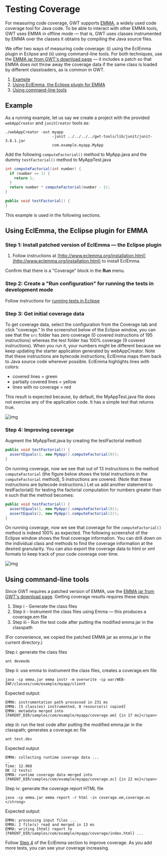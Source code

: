 Testing Coverage
===

For measuring code coverage, GWT supports [EMMA](http://emma.sourceforge.net/), a widely used code coverage tool for Java code. To be able to interact with other EMMA tools, GWT uses EMMA in offline mode &mdash; that is, GWT uses classes instrumented by EMMA over the classes it obtains by compiling the Java source files.

We offer two ways of measuring code coverage: (i) using the EclEmma plugin in Eclipse and (ii) using command-line tools. For both techniques, use the [EMMA jar from GWT's download page](http://google-web-toolkit.googlecode.com/files/emma-2.0.5312-patched.jar) &mdash; it includes a patch so that EMMA does not throw away the coverage data if the same class is loaded by different classloaders, as is common in GWT.

1.  [Example](#example)
2.  [Using EclEmma, the Eclipse plugin for EMMA](#eclemma)
3.  [Using command-line tools](#command-line)

## Example<a id="example"></a>

As a running example, let us say we create a project with the provided `webAppCreator` and `junitCreator` tools as:

```shell
./webAppCreator -out myapp  
                     -junit ../../../../gwt-tools/lib/junit/junit-3.8.1.jar 
                     com.example.myapp.MyApp
```

Add the following `computeFactorial()` method to MyApp.java and the dummy `testFactorial()` method to MyAppTest.java

```java
int computeFactorial(int number) {
  if (number <= 1) {
    return 1;
  }
  return number * computeFactorial(number - 1);
}
```

```java
public void testFactorial() {
}
```

This example is used in the following sections.

## Using EclEmma, the Eclipse plugin for EMMA<a id="eclemma"></a>

### Step 1: Install patched version of EclEmma &mdash; the Eclipse plugin<a id="install"></a>

1.  Follow instructions at [http://www.eclemma.org/installation.html](http://www.eclemma.org/installation.html) to install EclEmma.

Confirm that there is a "Coverage" block  in the **Run** menu. 

### Step 2: Create a "Run configuration" for running the tests in development mode<a id="configuration"></a>

Follow instructions for [running tests in Eclipse](DevGuideTesting.html#DevGuideRunningTestsInEclipse)

### Step 3: Get initial coverage data<a id="initial"></a>

To get coverage data, select the configuration from the Coverage tab and click "coverage."  In the screenshot below of the Eclipse window, you can see that the `src` folder has zero coverage (0 covered instructions of 195 instructions) whereas the test folder has 100% coverage (9 covered instructions). When you run it, your numbers might be different because we keep updating the starter application generated by webAppCreator. Note that these instructions are bytecode instructions; EclEmma maps them back to Java source code wherever possible. EclEmma highlights lines with colors:

*   covered lines = green
*   partially covered lines = yellow
*   lines with no coverage = red

This result is expected because, by default, the MyAppTest.java file does not exercise any of the application code. It has a simple test that returns true.

![img](images/TestCoverageInitial.jpg "Initial test coverage")

### Step 4: Improving coverage<a id="improving"></a>

Augment the MyAppTest.java by creating the testFactorial method:

```java
public void testFactorial() {
  assertEquals(1, new MyApp().computeFactorial(0));
}
```

On running coverage, now we see that out of 13 instructions in the method `computeFactorial` (the figure below shows the total instructions in the `computeFactorial` method), 5 instructions are covered. (Note that these instructions are bytecode instructions.) Let us add another statement to testFactorial() for testing the factorial computation for numbers greater than `0` such that the method becomes:

```java
public void testFactorial() {
  assertEquals(1, new MyApp().computeFactorial(0));
  assertEquals(2, new MyApp().computeFactorial(2));
}
```
 
On running coverage, now we see that coverage for the `computeFactorial()` method is indeed 100% as expected. The following screenshot of the Eclipse window shows the final coverage information. You can drill down on the individual class and methods to find the coverage information at the desired granularity. You can also export the coverage data to html or xml formats to keep track of your code coverage over time.

![img](images/TestCoverageFinal.jpg "Final test coverage")

## Using command-line tools<a id="command-line"></a>

Since GWT requires a patched version of EMMA, use the [EMMA jar from GWT's download page](http://google-web-toolkit.googlecode.com/files/emma-2.0.5312-patched.jar). Getting coverage results requires these steps:

1.  Step i - Generate the class files
2.  Step ii - Instrument the class files using Emma &mdash; this produces a coverage.em file
3.  Step iii - Run the test code after putting the modified emma.jar in the classpath

(For convenience, we copied the patched EMMA jar as emma.jar in the current directory.)

Step i: generate the class files

```shell
ant devmode
````

Step ii: use emma to instrument the class files, creates a coverage.em file

```shell
java -cp emma.jar emma instr -m overwrite -cp war/WEB-INF/classes/com/example/myapp/client
```

Expected output:

```text
EMMA: instrumentation path processed in 231 ms
EMMA: [5 class(es) instrumented, 0 resource(s) copied]
EMMA: metadata merged into [PARENT_DIR/samples/com/example/myapp/coverage.em] {in 17 ms}</span>
```

step iii: run the test code after putting the modified emma.jar in the classpath; generates a coverage.ec file

```shell
ant test.dev
```

Expected output

```text
EMMA: collecting runtime coverage data ...
..
Time: 12.968
OK (2 tests)
EMMA: runtime coverage data merged into [PARENT_DIR/samples/com/example/myapp/coverage.ec] {in 22 ms}</span>
```

Step iv: generate the coverage report HTML file

```shell
java -cp emma.jar emma report -r html -in coverage.em,coverage.ec </strong>
```

Expected output:

```text
EMMA: processing input files ...
EMMA: 2 file(s) read and merged in 13 ms
EMMA: writing [html] report to [PARENT_DIR/samples/com/example/myapp/coverage/index.html] ...
```

Follow [Step 4](#improving) of the EclEmma section to improve coverage. As you add more tests, you can see your coverage increasing.

